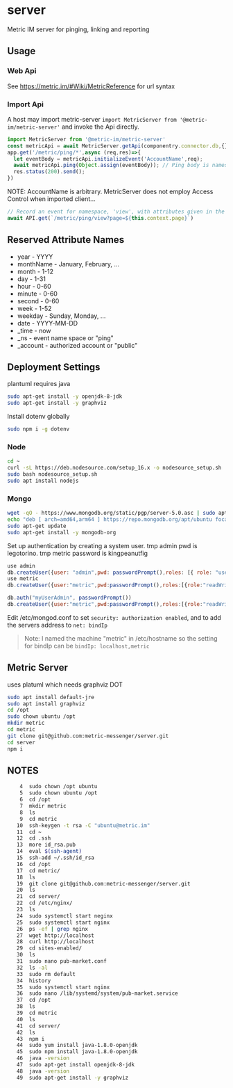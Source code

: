# server
Metric IM server for pinging, linking and reporting

## Usage

### Web Api
See https://metric.im/#Wiki/MetricReference for url syntax

### Import Api
A host may import metric-server `import MetricServer from '@metric-im/metric-server'` and invoke the Api
directly.
```javascript
import MetricServer from '@metric-im/metric-server'
const metricApi = await MetricServer.getApi(componentry.connector.db,{});
app.get('/metric/ping/*',async (req,res)=>{
  let eventBody = metricApi.initializeEvent('AccountName',req);
  await metricApi.ping(Object.assign(eventBody)); // Ping body is namespace and custom data
  res.status(200).send();
})
```
NOTE: AccountName is arbitrary. MetricServer does not employ Access Control when imported
client...
```javascript
// Record an event for namespace, 'view', with attributes given in the query string
await API.get(`/metric/ping/view?page=${this.context.page}`)
```

## Reserved Attribute Names
* year - YYYY
* monthName - January, February, ...
* month - 1-12
* day - 1-31
* hour - 0-60
* minute - 0-60
* second - 0-60
* week - 1-52
* weekday - Sunday, Monday, ...
* date - YYYY-MM-DD
* _time - now
* _ns - event name space or "ping"
* _account - authorized account or "public"

## Deployment Settings
plantuml requires java
```bash
sudo apt-get install -y openjdk-8-jdk
sudo apt-get install -y graphviz
```
Install dotenv globally
```bash
sudo npm i -g dotenv
```
### Node
```bash
cd ~
curl -sL https://deb.nodesource.com/setup_16.x -o nodesource_setup.sh
sudo bash nodesource_setup.sh
sudo apt install nodejs
```
### Mongo
```bash
wget -qO - https://www.mongodb.org/static/pgp/server-5.0.asc | sudo apt-key add -
echo "deb [ arch=amd64,arm64 ] https://repo.mongodb.org/apt/ubuntu focal/mongodb-org/5.0 multiverse" | sudo tee /etc/apt/sources.list.d/mongodb-org-5.0.list
sudo apt-get update
sudo apt-get install -y mongodb-org
```
Set up authentication by creating a system user. tmp admin pwd is legotorino. tmp metric
password is kingpeanutfig
```javascript
use admin
db.createUser({user: "admin",pwd: passwordPrompt(),roles: [{ role: "userAdminAnyDatabase", db: "admin" },{ role: "readWriteAnyDatabase", db: "admin" }]})
use metric
db.createUser({user:"metric",pwd:passwordPrompt(),roles:[{role:"readWrite",db:"metric"}]})

db.auth("myUserAdmin", passwordPrompt())
db.createUser({user:"metric",pwd:passwordPrompt(),roles:[{role:"readWrite",db:"metric"}]})
```
Edit /etc/mongod.conf to set `security: authorization enabled`, and to add the servers
address to `net: bindIp`

> Note: I named the machine "metric" in /etc/hostname so the setting for bindIp can be
> `bindIp: localhost,metric`

## Metric Server
uses platuml which needs graphviz DOT
```bash
sudo apt install default-jre
sudo apt install graphviz
cd /opt
sudo chown ubuntu /opt
mkdir metric
cd metric
git clone git@github.com:metric-messenger/server.git
cd server
npm i
```

## NOTES
```bash
    4  sudo chown /opt ubuntu
    5  sudo chown ubuntu /opt
    6  cd /opt
    7  mkdir metric
    8  ls
    9  cd metric
   10  ssh-keygen -t rsa -C "ubuntu@metric.im"
   11  cd ~
   12  cd .ssh
   13  more id_rsa.pub 
   14  eval $(ssh-agent)
   15  ssh-add ~/.ssh/id_rsa
   16  cd /opt
   17  cd metric/
   18  ls
   19  git clone git@github.com:metric-messenger/server.git
   20  ls
   21  cd server/
   22  cd /etc/nginx/
   23  ls
   24  sudo systemctl start neginx
   25  sudo systemctl start nginx
   26  ps -ef | grep nginx
   27  wget http://localhost
   28  curl http://localhost
   29  cd sites-enabled/
   30  ls
   31  sudo nano pub-market.conf
   32  ls -al
   33  sudo rm default 
   34  history
   35  sudo systemctl start nginx
   36  sudo nano /lib/systemd/system/pub-market.service
   37  cd /opt
   38  ls
   39  cd metric
   40  ls
   41  cd server/
   42  ls
   43  npm i
   44  sudo yum install java-1.8.0-openjdk
   45  sudo npm install java-1.8.0-openjdk
   46  java -version
   47  sudo apt-get install openjdk-8-jdk
   48  java -version
   49  sudo apt-get install -y graphviz
```
